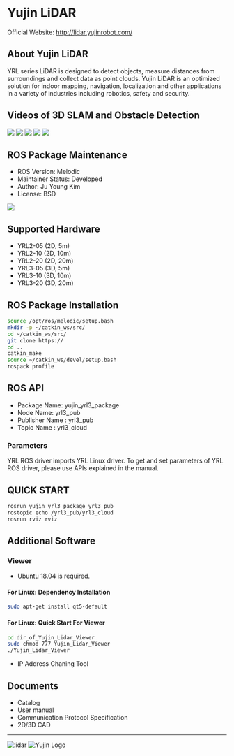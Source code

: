 # Yujin LiDAR
Official Website: http://lidar.yujinrobot.com/

## About Yujin LiDAR

YRL series LiDAR is designed to detect objects, measure distances from surroundings and collect data as point clouds. Yujin LiDAR is an optimized solution for indoor mapping, navigation, localization and other applications in a variety of industries including robotics, safety and security.
## Videos of 3D SLAM and Obstacle Detection
![](slam_F1.gif)
![](slam_F1_2.gif)
![](od_1.gif)
![](od_2.gif)
![](od_3.gif)

## ROS Package Maintenance

- ROS Version: Melodic
- Maintainer Status: Developed
- Author: Ju Young Kim
- License: BSD

![](github_rosdriver.gif)

## Supported Hardware

- YRL2-05 (2D, 5m)
- YRL2-10 (2D, 10m)
- YRL2-20 (2D, 20m)
- YRL3-05 (3D, 5m)
- YRL3-10 (3D, 10m)
- YRL3-20 (3D, 20m)

## ROS Package Installation

```bash
source /opt/ros/melodic/setup.bash
mkdir -p ~/catkin_ws/src/
cd ~/catkin_ws/src/
git clone https://
cd ..
catkin_make
source ~/catkin_ws/devel/setup.bash
rospack profile
```

## ROS API
- Package Name: yujin_yrl3_package
- Node Name: yrl3_pub
- Publisher Name : yrl3_pub
- Topic Name : yrl3_cloud
### Parameters
YRL ROS driver imports YRL Linux driver. To get and set parameters of YRL ROS driver, please use APIs explained in the manual.

## QUICK START
```bash
rosrun yujin_yrl3_package yrl3_pub
rostopic echo /yrl3_pub/yrl3_cloud
rosrun rviz rviz
```
## Additional Software
### Viewer
- Ubuntu 18.04 is required.
#### For Linux: Dependency Installation
```bash
sudo apt-get install qt5-default
```
#### For Linux: Quick Start For Viewer
```bash
cd dir_of_Yujin_Lidar_Viewer
sudo chmod 777 Yujin_Lidar_Viewer
./Yujin_Lidar_Viewer
```

- IP Address Chaning Tool
## Documents
- Catalog
- User manual
- Communication Protocol Specification
- 2D/3D CAD

------------------------------------------------------------------------
![lidar](https://upload.wikimedia.org/wikipedia/commons/2/22/Yujin_lidar.jpg "Yujin Lidar")
![Yujin Logo](https://upload.wikimedia.org/wikipedia/commons/0/0f/Yujinrobot_logo.png "Yujin Logo")
